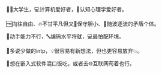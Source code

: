 :student:大学生，:computer:计算机爱好者，:brain:认知心理学爱好者。

:free:向往自由、:fire:不甘平凡但又:clown_face:保守胆小、:checkered_flag:随波逐流的矛盾个体。

:wrench:动手能力不行，:abc:编码水平将就，:computer:最怕配环境。

:speech_balloon:多说少做的intp，:bulb:很容易有新想法，但也更容易放弃:boom:。

:construction_worker:想在嵌入式软件混口饭吃，或者去:globe_with_meridians:互联网苟着也行。
